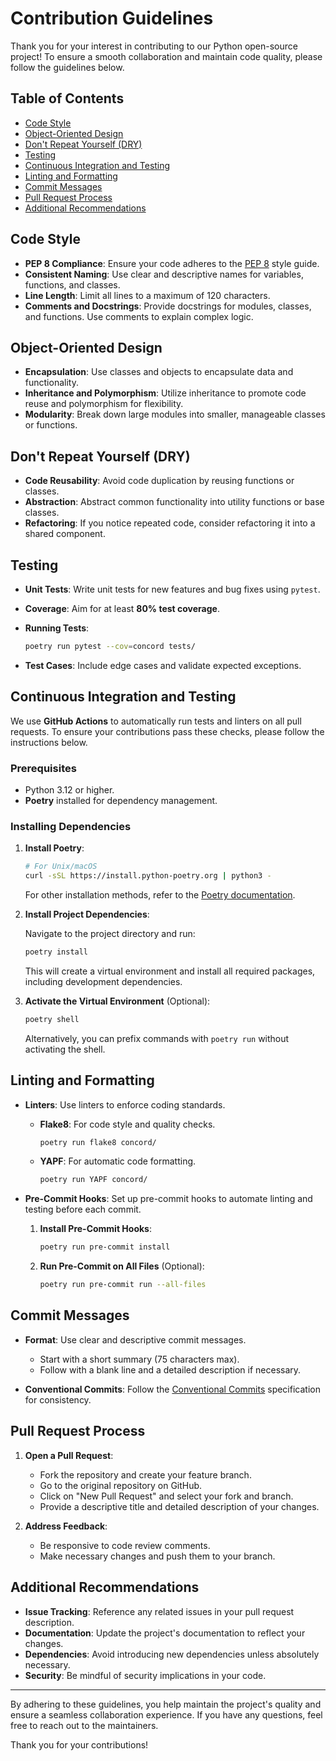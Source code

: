 # Contribution Guidelines

Thank you for your interest in contributing to our Python open-source project! To ensure a smooth collaboration and maintain code quality, please follow the guidelines below.

## Table of Contents

- [Code Style](#code-style)
- [Object-Oriented Design](#object-oriented-design)
- [Don't Repeat Yourself (DRY)](#dont-repeat-yourself-dry)
- [Testing](#testing)
- [Continuous Integration and Testing](#continuous-integration-and-testing)
- [Linting and Formatting](#linting-and-formatting)
- [Commit Messages](#commit-messages)
- [Pull Request Process](#pull-request-process)
- [Additional Recommendations](#additional-recommendations)

## Code Style

- **PEP 8 Compliance**: Ensure your code adheres to the [PEP 8](https://www.python.org/dev/peps/pep-0008/) style guide.
- **Consistent Naming**: Use clear and descriptive names for variables, functions, and classes.
- **Line Length**: Limit all lines to a maximum of 120 characters.
- **Comments and Docstrings**: Provide docstrings for modules, classes, and functions. Use comments to explain complex logic.

## Object-Oriented Design

- **Encapsulation**: Use classes and objects to encapsulate data and functionality.
- **Inheritance and Polymorphism**: Utilize inheritance to promote code reuse and polymorphism for flexibility.
- **Modularity**: Break down large modules into smaller, manageable classes or functions.

## Don't Repeat Yourself (DRY)

- **Code Reusability**: Avoid code duplication by reusing functions or classes.
- **Abstraction**: Abstract common functionality into utility functions or base classes.
- **Refactoring**: If you notice repeated code, consider refactoring it into a shared component.

## Testing

- **Unit Tests**: Write unit tests for new features and bug fixes using `pytest`.
- **Coverage**: Aim for at least **80% test coverage**.
- **Running Tests**:

  ```bash
  poetry run pytest --cov=concord tests/
  ```

- **Test Cases**: Include edge cases and validate expected exceptions.

## Continuous Integration and Testing

We use **GitHub Actions** to automatically run tests and linters on all pull requests. To ensure your contributions pass
these checks, please follow the instructions below.

### Prerequisites

- Python 3.12 or higher.
- **Poetry** installed for dependency management.

### Installing Dependencies

1. **Install Poetry**:

   ```bash
   # For Unix/macOS
   curl -sSL https://install.python-poetry.org | python3 -
   ```

   For other installation methods, refer to the [Poetry documentation](https://python-poetry.org/docs/#installation).

2. **Install Project Dependencies**:

   Navigate to the project directory and run:

   ```bash
   poetry install
   ```

   This will create a virtual environment and install all required packages, including development dependencies.

3. **Activate the Virtual Environment** (Optional):

   ```bash
   poetry shell
   ```

   Alternatively, you can prefix commands with `poetry run` without activating the shell.

## Linting and Formatting

- **Linters**: Use linters to enforce coding standards.

    - **Flake8**: For code style and quality checks.

      ```bash
      poetry run flake8 concord/
      ```

  - **YAPF**: For automatic code formatting.

      ```bash
      poetry run YAPF concord/
      ```

- **Pre-Commit Hooks**: Set up pre-commit hooks to automate linting and testing before each commit.

    1. **Install Pre-Commit Hooks**:

       ```bash
       poetry run pre-commit install
       ```

    2. **Run Pre-Commit on All Files** (Optional):

       ```bash
       poetry run pre-commit run --all-files
       ```

## Commit Messages

- **Format**: Use clear and descriptive commit messages.

    - Start with a short summary (75 characters max).
    - Follow with a blank line and a detailed description if necessary.

- **Conventional Commits**: Follow the [Conventional Commits](https://www.conventionalcommits.org/) specification for consistency.

## Pull Request Process

1. **Open a Pull Request**:

    - Fork the repository and create your feature branch.
    - Go to the original repository on GitHub.
    - Click on "New Pull Request" and select your fork and branch.
    - Provide a descriptive title and detailed description of your changes.

2. **Address Feedback**:

    - Be responsive to code review comments.
    - Make necessary changes and push them to your branch.

## Additional Recommendations

- **Issue Tracking**: Reference any related issues in your pull request description.
- **Documentation**: Update the project's documentation to reflect your changes.
- **Dependencies**: Avoid introducing new dependencies unless absolutely necessary.
- **Security**: Be mindful of security implications in your code.

---

By adhering to these guidelines, you help maintain the project's quality and ensure a seamless collaboration experience. If you have any questions, feel free to reach out to the maintainers.

Thank you for your contributions!
